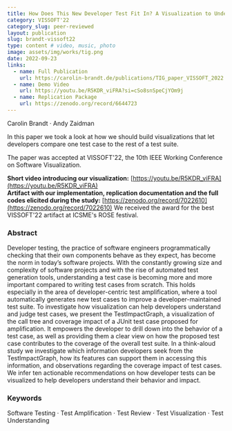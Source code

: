 ```yaml
---
title: How Does This New Developer Test Fit In? A Visualization to Understand Amplified Test Cases
category: VISSOFT'22
category_slug: peer-reviewed
layout: publication
slug: brandt-vissoft22
type: content # video, music, photo
image: assets/img/works/tig.png
date: 2022-09-23
links:
  - name: Full Publication
    url: https://carolin-brandt.de/publications/TIG_paper_VISSOFT_2022.pdf
  - name: Demo Video
    url: https://youtu.be/R5KDR_viFRA?si=cSo8snSpeCjYOm9j
  - name: Replication Package
    url: https://zenodo.org/record/6644723
---
```


Carolin Brandt · Andy Zaidman

In this paper we took a look at how we should build visualizations that let developers compare one test case to the rest of a test suite.

The paper was accepted at VISSOFT'22, the 10th IEEE Working Conference on Software Visualization.

**Short video introducing our visualization:** [https://youtu.be/R5KDR_viFRA](https://youtu.be/R5KDR_viFRA)  
**Artifact with our implementation, replication documentation and the full codes elicited during the study:**
[https://zenodo.org/record/7022610](https://zenodo.org/record/7022610)
We received the award for the best VISSOFT'22 artifact at ICSME's ROSE festival.

### Abstract
Developer testing, the practice of software engineers programmatically checking that their own components behave as they expect, has become the norm in today’s software projects. With the constantly growing size and complexity of software projects and with the rise of automated test generation tools, understanding a test case is becoming more and more important compared to writing test cases from scratch.
This holds especially in the area of developer-centric test amplification, where a tool automatically generates new test cases to improve a developer-maintained test suite. To investigate how visualization can help developers understand and judge test cases, we present the TestImpactGraph, a visualization of the call tree and coverage impact of a JUnit test case proposed for amplification. It empowers the developer to drill down into the behavior of a test case, as well as providing them a clear view on how the proposed test case contributes to the coverage of the overall test suite. In a think-aloud study we investigate which information developers seek from the TestImpactGraph, how its features can support them in accessing this information, and observations regarding the coverage impact of test cases. We infer ten actionable recommendations on how developer tests can be visualized to help developers understand their behavior and impact.


### Keywords
Software Testing · Test Amplification · Test Review · Test Visualization · Test Understanding

